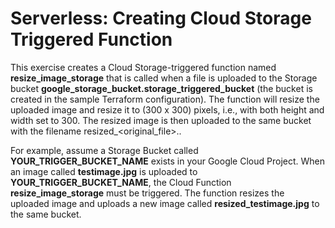 # Serverless: Creating Cloud Storage Triggered Function

This exercise creates a Cloud Storage-triggered function named **resize_image_storage** that is called when a file is uploaded to the Storage bucket **google_storage_bucket.storage_triggered_bucket** (the bucket is created in the sample Terraform configuration). The function will resize the uploaded image and resize it to (300 x 300) pixels, i.e., with both height and width set to 300. The resized image is then uploaded to the same bucket with the filename resized_<original_file>.<ext>.

For example, assume a Storage Bucket called **YOUR_TRIGGER_BUCKET_NAME** exists in your Google Cloud Project. When an image called **testimage.jpg** is uploaded to **YOUR_TRIGGER_BUCKET_NAME**, the Cloud Function **resize_image_storage** must be triggered. The function resizes the uploaded image and uploads a new image called **resized_testimage.jpg** to the same bucket.
